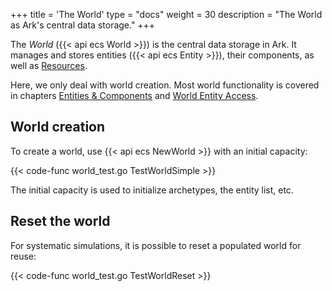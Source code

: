+++
title = 'The World'
type = "docs"
weight = 30
description = "The World as Ark's central data storage."
+++

The *World* ({{< api ecs World >}}) is the central data storage in Ark.
It manages and stores entities ({{< api ecs Entity >}}), their components, as well as [Resources](../resources).

Here, we only deal with world creation.
Most world functionality is covered in chapters [Entities & Components](../entities) and [World Entity Access](../world-access).

## World creation

To create a world, use {{< api ecs NewWorld >}} with an initial capacity:

{{< code-func world_test.go TestWorldSimple >}}

The initial capacity is used to initialize archetypes, the entity list, etc.

## Reset the world

For systematic simulations, it is possible to reset a populated world for reuse:

{{< code-func world_test.go TestWorldReset >}}
